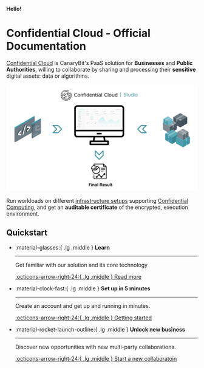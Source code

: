 **Hello!**

# Confidential Cloud - Official Documentation

[Confidential Cloud](http://confidentialcloud.io) is CanaryBit's PaaS solution for **Businesses** and **Public Authorities**, willing to collaborate by sharing and processing their **sensitive** digital assets: data or algorithms.

![Confidential Cloud Solution](./img/confidential-cloud-solution.png)

Run workloads on different [infrastructure setups](infrastructure.md) supporting [Confidential Computing](https://www.canarybit.eu/what-is-confidential-computing-and-why-should-i-care/), and get an **auditable certificate** of the encrypted, execution environment.

## Quickstart

<div class="grid cards" markdown>
<!-- https://squidfunk.github.io/mkdocs-material/reference/grids/#using-card-grids !-->

-   :material-glasses:{ .lg .middle } __Learn__

    ---

    Get familiar with our solution and its core technology
        
    [:octicons-arrow-right-24:{ .lg .middle } Read more](/architecture)

-   :material-clock-fast:{ .lg .middle } __Set up in 5 minutes__

    ---

    Create an account and get up and running in minutes. 
        
    [:octicons-arrow-right-24:{ .lg .middle } Getting started](https://demo.confidentialcloud.io/signup)

-   :material-rocket-launch-outline:{ .lg .middle } __Unlock new business__

    ---

    Discover new opportunities with new multi-party collaborations.

    [:octicons-arrow-right-24:{ .lg .middle } Start a new collaboratoin]()

</div>
